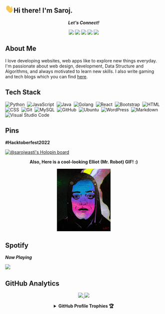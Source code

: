 <h2><img src="https://raw.githubusercontent.com/ABSphreak/ABSphreak/master/gifs/Hi.gif" width="27"/>Hi there! I'm Saroj.</h2>

<p align='center'>
  <i><b>Let's Connect!</b></i>
</p>

<p align="center">
<a href="https://linkedin.com/in/saroj-wasti-787b49186"><img src="https://img.shields.io/badge/-LinkedIn-black?style=for-the-badge&logo=Linkedin&logoColor=white"/></a>
<a href="https://instagram.com/sarojwasti"><img src="https://img.shields.io/badge/-Instagram-black?style=for-the-badge&logo=Instagram&logoColor=white"/></a>
<a href="https://facebook.com/Saroz.wosti"><img src="https://img.shields.io/badge/-Facebook-black?style=for-the-badge&logo=Facebook&logoColor=white"/></a>
<a href="https://twitter.com/Sarozwosti"><img src="https://img.shields.io/badge/-Twitter-black?style=for-the-badge&logo=Twitter&logoColor=white"/></a>
<a href="https://hackerrank.com/wostez"><img src="https://img.shields.io/badge/-HackerRank-black?style=for-the-badge&logo=Hackerrank&logoColor=white"/></a>
</p>

## About Me

I love developing websites, web apps like to explore new things everyday. I'm passionate about web design, development, Data Structure and Algorithms, and always motivated to learn new skills. I also write gaming and tech blogs which you can find [here](https://onth3loop.blogspot.com).

## Tech Stack

![Python](https://img.shields.io/badge/-Python-05122A?style=for-the-badge&logo=python)&nbsp;
![JavaScript](https://img.shields.io/badge/-JavaScript-05122A?style=for-the-badge&logo=javascript)&nbsp;
![Java](https://img.shields.io/badge/-Java-05122A?style=for-the-badge&logo=Java&logoColor=FFA518)&nbsp;
![Golang](https://img.shields.io/badge/-Golang-05122A?style=for-the-badge&logo=Go&logoColor=A8B9CC)&nbsp;
![React](https://img.shields.io/badge/-React-05122A?style=for-the-badge&logo=react)&nbsp;
![Bootstrap](https://img.shields.io/badge/-Bootstrap-05122A?style=for-the-badge&logo=bootstrap&logoColor=563D7C)&nbsp;
![HTML](https://img.shields.io/badge/-HTML-05122A?style=for-the-badge&logo=HTML5)&nbsp;
![CSS](https://img.shields.io/badge/-CSS-05122A?style=for-the-badge&logo=CSS3&logoColor=1572B6)&nbsp;
![Git](https://img.shields.io/badge/-Git-05122A?style=for-the-badge&logo=git)&nbsp;
![MySQL](https://img.shields.io/badge/-MySQL-05122A?style=for-the-badge&logo=mysql)&nbsp;
![GitHub](https://img.shields.io/badge/-GitHub-05122A?style=for-the-badge&logo=github)&nbsp;
![Ubuntu](https://img.shields.io/badge/-Ubuntu-05122A?style=for-the-badge&logo=ubuntu)&nbsp;
![WordPress](https://img.shields.io/badge/-Wordpress-05122A?style=for-the-badge&logo=wordpress)&nbsp;
![Markdown](https://img.shields.io/badge/-Markdown-05122A?style=for-the-badge&logo=markdown)&nbsp;
![Visual Studio Code](https://img.shields.io/badge/-Visual%20Studio%20Code-05122A?style=for-the-badge&logo=visual-studio-code&logoColor=007ACC)&nbsp;

## Pins
<b>#Hacktoberfest2022</b>

[![@sarojwasti's Holopin board](https://holopin.io/api/user/board?user=sarojwasti)](https://holopin.io/@sarojwasti)
<p align="center">
<b>Also, Here is a cool-looking Elliot (Mr. Robot) GIF! :)</b>
</p>

<p align="center">
<img src="./nightmode.gif" height="200" alt="NightMode"/>
</p>

## Spotify
<b><i>Now Playing</i></b>

[<img src="https://saroj-spotify.vercel.app/api/spotify" width="480" />](https://open.spotify.com/user/Wostz)


## GitHub Analytics

<p align="center">
<a href="https://github.com/SarojWasti">
  <img height="180em" src="https://github-readme-stats-eight-theta.vercel.app/api?username=SarojWasti&show_icons=true&title_color=f90085&bg_color=000000&text_color=a2a2a2&include_all_commits=true&count_private=true"/>
  <img height="180em" src="http://github-readme-streak-stats.herokuapp.com?user=SarojWasti&theme=violet-dark&date_format=M%20j%5B%2C%20Y%5D"/>
  <!--<img height="180em" src="https://github-readme-stats-eight-theta.vercel.app/api/top-langs/?username=SarojWasti&layout=compact&langs_count=10&theme=algolia"/>-->
</a>
</p>

<details align="center">
  <summary><strong>GitHub Profile Trophies 🏆</strong></summary>
 <p align="center"><img src="https://github-profile-trophy.vercel.app/?username=SarojWasti&column=4&margin-w=5&margin-h=5&theme=darkhub"></p>
</details>

